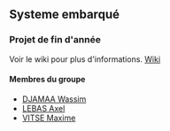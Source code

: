## Systeme embarqué

### Projet de fin d'année

Voir le wiki pour plus d'informations. [Wiki](https://wiki-se.plil.fr/mediawiki/index.php/I2L_2022_Groupe4)

#### Membres du groupe
- [DJAMAA Wassim](https://github.com/WassimDjamaa)
- [LEBAS Axel](https://github.com/alebas1)
- [VITSE Maxime](https://github.com/Weamix)